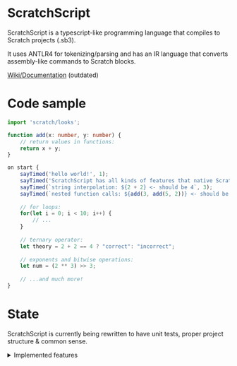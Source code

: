 ﻿# ScratchScript

ScratchScript is a typescript-like programming language that compiles to Scratch projects (.sb3).

It uses ANTLR4 for tokenizing/parsing and has an IR language that converts assembly-like commands to Scratch blocks.

[Wiki/Documentation](https://scratchscript.github.io) (outdated)

# Code sample

```ts
import 'scratch/looks';

function add(x: number, y: number) {
    // return values in functions:
    return x + y;
}

on start {
    sayTimed('hello world!', 1);
    sayTimed('ScratchScript has all kinds of features that native Scratch lacks, like:', 5);
    sayTimed(`string interpolation: ${2 + 2} <- should be 4`, 3);
    sayTimed(`nested function calls: ${add(3, add(5, 2))} <- should be 10`, 3);
    
    // for loops:
    for(let i = 0; i < 10; i++) {
        // ...
    }
    
    // ternary operator:
    let theory = 2 + 2 == 4 ? "correct": "incorrect";
    
    // exponents and bitwise operations:
    let num = (2 ** 3) >> 3;
    
    // ...and much more!
}   
```

# State

ScratchScript is currently being rewritten to have unit tests, proper project structure & common sense.

<details>
  <summary>Implemented features</summary>

  - [ ] Frontend
    - [ ] Enums
      - [x] Declaration
      - [ ] Usage
      - [ ] `enum.value` and `enum.name`
      - [x] Export
    - [ ] Variables
      - [x] Declaration
      - [ ] Assignment
      - [ ] Function arguments
      - [ ] `const` & exporting `const`s
    - [ ] Lists
      - [ ] Declaration of 1D lists
      - [ ] Access of 1D lists
      - [ ] Declaration of multidimensional lists
      - [ ] Access of multidimensional lists
      - [ ] Passing a list as a function argument
      - [ ] Initializing variables with lists (list expressions)
    - [ ] Expressions
      - [x] Constant expressions
      - [x] Identifier expressions
      - [ ] Interpolated string expressions
      - [ ] Binary expressions
          - [ ] Binary add expressions (`+`, `-`, `*`, `**`, `%`, `/`)
          - [ ] Binary compare expressions (`>`, `>=`, `<`, `<=`, `==`, `!=`)
          - [ ] Binary shift expressions (`>>`, `<<`)
          - [ ] Binary bitwise expressions (`&`, `|`, `^`)
      - [ ] Unary expressions (`+`, `-`, `!`)
      - [ ] Function call expressions (`a()`)
      - [ ] Member function call expressions (`a.b()`)
      - [ ] Member property access expressions (`a.b`)
      - [ ] Ternary expressions (`a ? b: c`)
    - [ ] Attributes
      - [ ] `@inline`
      - [ ] `@import` (asset importing)
      - [ ] `@unicode`
    - [ ] Functions
      - [ ] Declaration
      - [ ] Call
      - [ ] Export (a.k.a. dependencies handling)
    - [ ] Control flow
      - [ ] While loop
      - [ ] For loop
      - [ ] Foreach loop
      - [ ] Repeat loop
      - [ ] Breaking out of loops
      - [ ] If/else if/else statements
      - [ ] Switch statements
    - [ ] Imports
      - [ ] Handling name collisions
      - [ ] Importing specific items instead of all
      - [ ] Namespaces & namespace aliases (`import * as math from 'std/math'`)
    - [ ] Events
      - [x] `start`
      - [ ] `stop`
      - [ ] Built-in Scratch events
      - [ ] Custom events (broadcasts)
    - [ ] Other
      - [ ] `throw`
      - [ ] `debugger`
    - [ ] `std` library
      - [ ] `std/native` (a.k.a the `scratch` namespace)
        - [x] `scratch/control`
        - [ ] `scratch/data`
        - [ ] `scratch/looks`
        - [ ] `scratch/motion`
        - [ ] `scratch/operators`
        - [ ] `scratch/sensing`
        - [ ] `scratch/sound`
      - [ ] `std/string`
        - [ ] `std/string/unicode`
      - [ ] `std/math`
      
  
  - [ ] Backend
    - Nothing. I haven't started implementing it yet.

</details>